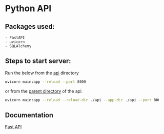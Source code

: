 # Python API

## Packages used:

    - FastAPI
    - uvicorn
    - SQLAlchemy

## Steps to start server:

Run the below from the [api](./api/) directory

```bash
uvicorn main:app --reload --port 8000
```
or from the [parent directory](..) of the api:

```bash
uvicorn main:app --reload --reload-dir ./api --app-dir ./api --port 8000
```


## Documentation

[Fast API](https://fastapi.tiangolo.com)